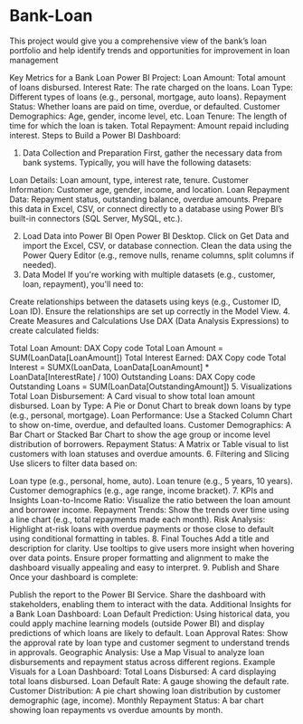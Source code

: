 # Bank-Loan
This project would give you a comprehensive view of the bank’s loan portfolio and help identify trends and opportunities for improvement in loan management

Key Metrics for a Bank Loan Power BI Project:
Loan Amount: Total amount of loans disbursed.
Interest Rate: The rate charged on the loans.
Loan Type: Different types of loans (e.g., personal, mortgage, auto loans).
Repayment Status: Whether loans are paid on time, overdue, or defaulted.
Customer Demographics: Age, gender, income level, etc.
Loan Tenure: The length of time for which the loan is taken.
Total Repayment: Amount repaid including interest.
Steps to Build a Power BI Dashboard:
1. Data Collection and Preparation
First, gather the necessary data from bank systems. Typically, you will have the following datasets:

Loan Details: Loan amount, type, interest rate, tenure.
Customer Information: Customer age, gender, income, and location.
Loan Repayment Data: Repayment status, outstanding balance, overdue amounts.
Prepare this data in Excel, CSV, or connect directly to a database using Power BI’s built-in connectors (SQL Server, MySQL, etc.).

2. Load Data into Power BI
Open Power BI Desktop.
Click on Get Data and import the Excel, CSV, or database connection.
Clean the data using the Power Query Editor (e.g., remove nulls, rename columns, split columns if needed).
3. Data Model
If you're working with multiple datasets (e.g., customer, loan, repayment), you'll need to:

Create relationships between the datasets using keys (e.g., Customer ID, Loan ID).
Ensure the relationships are set up correctly in the Model View.
4. Create Measures and Calculations
Use DAX (Data Analysis Expressions) to create calculated fields:

Total Loan Amount:
DAX
Copy code
Total Loan Amount = SUM(LoanData[LoanAmount])
Total Interest Earned:
DAX
Copy code
Total Interest = SUMX(LoanData, LoanData[LoanAmount] * LoanData[InterestRate] / 100)
Outstanding Loans:
DAX
Copy code
Outstanding Loans = SUM(LoanData[OutstandingAmount])
5. Visualizations
Total Loan Disbursement: A Card visual to show total loan amount disbursed.
Loan by Type: A Pie or Donut Chart to break down loans by type (e.g., personal, mortgage).
Loan Performance: Use a Stacked Column Chart to show on-time, overdue, and defaulted loans.
Customer Demographics: A Bar Chart or Stacked Bar Chart to show the age group or income level distribution of borrowers.
Repayment Status: A Matrix or Table visual to list customers with loan statuses and overdue amounts.
6. Filtering and Slicing
Use slicers to filter data based on:

Loan type (e.g., personal, home, auto).
Loan tenure (e.g., 5 years, 10 years).
Customer demographics (e.g., age range, income bracket).
7. KPIs and Insights
Loan-to-Income Ratio: Visualize the ratio between the loan amount and borrower income.
Repayment Trends: Show the trends over time using a line chart (e.g., total repayments made each month).
Risk Analysis: Highlight at-risk loans with overdue payments or those close to default using conditional formatting in tables.
8. Final Touches
Add a title and description for clarity.
Use tooltips to give users more insight when hovering over data points.
Ensure proper formatting and alignment to make the dashboard visually appealing and easy to interpret.
9. Publish and Share
Once your dashboard is complete:

Publish the report to the Power BI Service.
Share the dashboard with stakeholders, enabling them to interact with the data.
Additional Insights for a Bank Loan Dashboard:
Loan Default Prediction: Using historical data, you could apply machine learning models (outside Power BI) and display predictions of which loans are likely to default.
Loan Approval Rates: Show the approval rate by loan type and customer segment to understand trends in approvals.
Geographic Analysis: Use a Map Visual to analyze loan disbursements and repayment status across different regions.
Example Visuals for a Loan Dashboard:
Total Loans Disbursed: A card displaying total loans disbursed.
Loan Default Rate: A gauge showing the default rate.
Customer Distribution: A pie chart showing loan distribution by customer demographic (age, income).
Monthly Repayment Status: A bar chart showing loan repayments vs overdue amounts by month.
